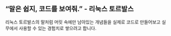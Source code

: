 ## “말은 쉽지, 코드를 보여줘.”  - 리눅스 토르발스

리눅스 토르발스의 말처럼 머릿 속에만 남아있는 개념들을 
실제로 코드로 만들어보고 실무에서 사용할 수 있는 경험치로 쌓으려고 합니다.
